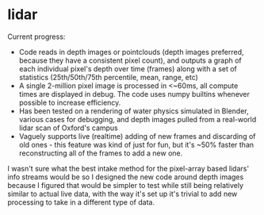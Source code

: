 # lidar

Current progress:
  - Code reads in depth images or pointclouds (depth images preferred, because they have a consistent pixel count), and outputs a graph of each individual pixel's depth over time (frames) along with a set of statistics (25th/50th/75th percentile, mean, range, etc)
  - A single 2-million pixel image is processed in <~60ms, all compute times are displayed in debug. The code uses numpy builtins whenever possible to increase efficiency.
  - Has been tested on a rendering of water physics simulated in Blender, various cases for debugging, and depth images pulled from a real-world lidar scan of Oxford's campus
  - Vaguely supports live (realtime) adding of new frames and discarding of old ones - this feature was kind of just for fun, but it's ~50% faster than reconstructing all of the frames to add a new one.

I wasn't sure what the best intake method for the pixel-array based lidars' info streams would be so I designed the new code around depth images because I figured that would be simpler to test while still being relatively similar to actual live data, with the way it's set up it's trivial to add new processing to take in a different type of data.
